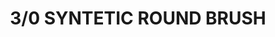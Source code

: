 ---
layout: product
title: "3/0 SYNTETIC ROUND BRUSH"
price: "N/A" 
desc: "N/A"
img_path: "/assets/img/A.MIG-8611.jpg"
brand: "AMMO"
available: false
special_offer: false
new: false
soon: false
cat: "070000"
subcat: "070100"
subsubcat: "070102"
sifra: "A.MIG-8611"
---